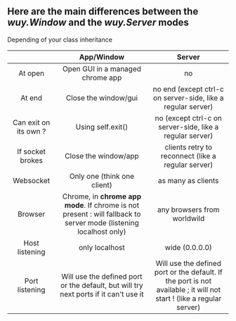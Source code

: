 ## Here are the main differences between the _wuy.Window_ and the _wuy.Server_ modes

Depending of your class inheritance

| | App/Window | Server |
|:-:|:-:|:-:|
| At open | Open GUI in a managed chrome app | no |
| At end | Close the window/gui | no end (except ctrl-c on server-side, like a regular server) |
| Can exit on its own ?| Using self.exit() | no (except ctrl-c on server-side, like a regular server) |
| If socket brokes | Close the window/app | clients retry to reconnect (like a regular server) |
| Websocket | Only one (think one client) | as many as clients |
| Browser | Chrome, in **chrome app mode**. If chrome is not present : will fallback to server mode (listening localhost only) | any browsers from worldwild|
| Host listening | only localhost | wide (0.0.0.0) |
| Port listening | Will use the defined port or the default, but will try next ports if it can't use it | Will use the defined port or the default. If the port is not available ; it will not start ! (like a regular server) |


